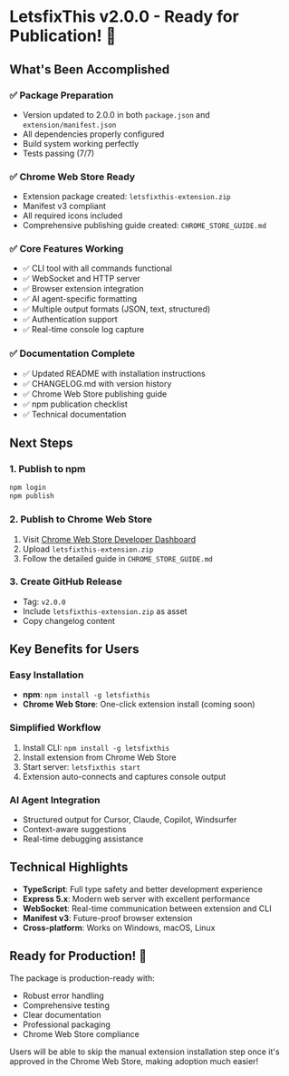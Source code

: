 # LetsfixThis v2.0.0 - Ready for Publication! 🚀

## What's Been Accomplished

### ✅ **Package Preparation**
- Version updated to 2.0.0 in both `package.json` and `extension/manifest.json`
- All dependencies properly configured
- Build system working perfectly
- Tests passing (7/7)

### ✅ **Chrome Web Store Ready**
- Extension package created: `letsfixthis-extension.zip`
- Manifest v3 compliant
- All required icons included
- Comprehensive publishing guide created: `CHROME_STORE_GUIDE.md`

### ✅ **Core Features Working**
- ✅ CLI tool with all commands functional
- ✅ WebSocket and HTTP server
- ✅ Browser extension integration
- ✅ AI agent-specific formatting
- ✅ Multiple output formats (JSON, text, structured)
- ✅ Authentication support
- ✅ Real-time console log capture

### ✅ **Documentation Complete**
- ✅ Updated README with installation instructions
- ✅ CHANGELOG.md with version history
- ✅ Chrome Web Store publishing guide
- ✅ npm publication checklist
- ✅ Technical documentation

## Next Steps

### 1. Publish to npm
```bash
npm login
npm publish
```

### 2. Publish to Chrome Web Store
1. Visit [Chrome Web Store Developer Dashboard](https://chrome.google.com/webstore/devconsole)
2. Upload `letsfixthis-extension.zip`
3. Follow the detailed guide in `CHROME_STORE_GUIDE.md`

### 3. Create GitHub Release
- Tag: `v2.0.0`
- Include `letsfixthis-extension.zip` as asset
- Copy changelog content

## Key Benefits for Users

### Easy Installation
- **npm**: `npm install -g letsfixthis`
- **Chrome Web Store**: One-click extension install (coming soon)

### Simplified Workflow
1. Install CLI: `npm install -g letsfixthis`
2. Install extension from Chrome Web Store
3. Start server: `letsfixthis start`
4. Extension auto-connects and captures console output

### AI Agent Integration
- Structured output for Cursor, Claude, Copilot, Windsurfer
- Context-aware suggestions
- Real-time debugging assistance

## Technical Highlights

- **TypeScript**: Full type safety and better development experience
- **Express 5.x**: Modern web server with excellent performance
- **WebSocket**: Real-time communication between extension and CLI
- **Manifest v3**: Future-proof browser extension
- **Cross-platform**: Works on Windows, macOS, Linux

## Ready for Production! 🎉

The package is production-ready with:
- Robust error handling
- Comprehensive testing
- Clear documentation
- Professional packaging
- Chrome Web Store compliance

Users will be able to skip the manual extension installation step once it's approved in the Chrome Web Store, making adoption much easier!
